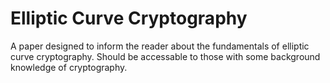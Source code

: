 # Elliptic Curve Cryptography
A paper designed to inform the reader about the fundamentals of elliptic curve cryptography.
Should be accessable to those with some background knowledge of cryptography.
